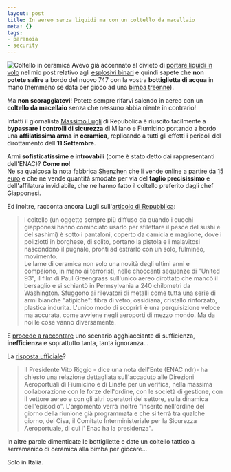 ```yaml
--- 
layout: post
title: In aereo senza liquidi ma con un coltello da macellaio
meta: {}
tags: 
- paranoia
- security
---
```

![Coltello in ceramica](http://www.lastknight.com//download/20070202_coltello.jpeg)
Avevo già accennato al divieto di [portare liquidi in volo](http://www.lastknight.com/2006/12/29/perche-non-si-possono-pertare-liquidi-in-volo-gli-esplosivi-binari/) nel mio post relativo agli [esplosivi binari](http://www.lastknight.com/2006/12/29/perche-non-si-possono-pertare-liquidi-in-volo-gli-esplosivi-binari/) e quindi sapete che **non potete salire** a bordo del nuovo 747 con la vostra **bottiglietta di acqua** in mano (nemmeno se data per gioco ad una [bimba treenne](http://www.lastknight.com/2006/12/29/perche-non-si-possono-pertare-liquidi-in-volo-gli-esplosivi-binari/)).  
  
Ma **non scoraggiatevi**! Potete sempre rifarvi salendo in aereo con un **coltello da macellaio** senza che nessuno abbia niente in contrario!  
  
Infatti il giornalista [Massimo Lugli](http://www.repubblica.it/2007/02/sezioni/cronaca/aereo-coltello/aereo-coltello/aereo-coltello.html) di Repubblica è riuscito facilmente a **bypassare i controlli di sicurezza** di Milano e Fiumicino portando a bordo una **affilatissima arma in ceramica**, replicando a tutti gli effetti i pericoli del dirottamento dell'**11 Settembre**.  
  
Armi **sofisticatissime e introvabili** (come è stato detto dai rappresentanti dell'ENAC)? **Come no**!  
Ne sa qualcosa la nota fabbrica [Shenzhen](http://shenzhenknives.com/White_Ceramic_Knives.htm) che li vende online a partire da [15 euro](http://shenzhenknives.com/White_Ceramic_Knives.htm) e che ne vende quantità smodate per via del **taglio precisissimo** e dell'affilatura invidiabile, che ne hanno fatto il coltello preferito dagli chef Giapponesi.  
  
Ed inoltre, racconta ancora Lugli sull'[articolo di Repubblica](http://www.repubblica.it/2007/02/sezioni/cronaca/aereo-coltello/aereo-coltello/aereo-coltello.html):
> l coltello (un oggetto sempre più diffuso da quando i cuochi giapponesi hanno cominciato usarlo per sfilettare il pesce del sushi e del sashimi) è sotto i pantaloni, coperto da camicia e maglione, dove i poliziotti in borghese, di solito, portano la pistola e i malavitosi nascondono il pugnale, pronti ad estrarlo con un solo, fulmineo, movimento.  
> Le lame di ceramica non solo una novità degli ultimi anni e compaiono, in mano ai terroristi, nelle choccanti sequenze di "United 93", il film di Paul Greengrass sull'unico aereo dirottato che mancò il bersaglio e si schiantò in Pennsylvania a 240 chilometri da Washington. Sfuggono ai rilevatori di metalli come tutta una serie di armi bianche "atipiche": fibra di vetro, ossidiana, cristallo rinforzato, plastica indurita. L'unico modo di scoprirli è una perquisizione veloce ma accurata, come avviene negli aeroporti di mezzo mondo. Ma da noi le cose vanno diversamente.  
  
E [procede a raccontare](http://www.repubblica.it/2007/02/sezioni/cronaca/aereo-coltello/aereo-coltello/aereo-coltello.html) uno scenario agghiacciante di sufficienza, **inefficienza** e soprattutto tanta, tanta ignoranza...  
  
La [risposta ufficiale](http://www.repubblica.it/2007/02/sezioni/cronaca/aereo-coltello/relazione-enac/relazione-enac.html)?  
  
> Il Presidente Vito Riggio - dice una nota dell'Ente (ENAC ndr)- ha chiesto una relazione dettagliata sull'accaduto alle Direzioni Aeroportuali di Fiumicino e di Linate per un verifica, nella massima collaborazione con le forze dell'ordine, con le società di gestione, con il vettore aereo e con gli altri operatori del settore, sulla dinamica dell'episodio". L'argomento verrà inoltre "inserito nell'ordine del giorno della riunione già programmata e che si terrà tra qualche giorno, del Cisa, il Comitato Interministeriale per la Sicurezza Aeroportuale, di cui l' Enac ha la presidenza".  
  
In altre parole dimenticate le bottigliette e date un coltello tattico a serramanico di ceramica alla bimba per giocare...  
  
Solo in Italia. 
